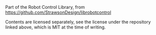 Part of the Robot Control Library, from https://github.com/StrawsonDesign/librobotcontrol

Contents are licensed separately, see the license under the repository linked above, which is MIT at the time of writing.
